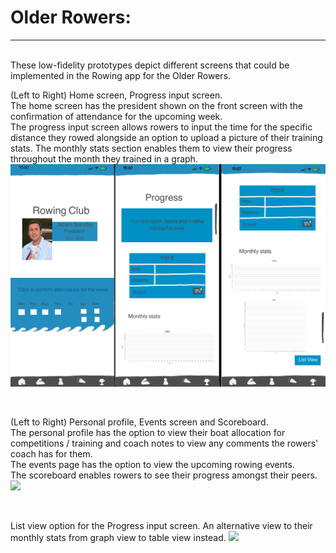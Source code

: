 # Older Rowers:
----------------------------------
<br>
These low-fidelity prototypes depict different screens that could be implemented in the Rowing app for the Older Rowers.<br>

(Left to Right) Home screen, Progress input screen.<br>
The home screen has the president shown on the front screen with the confirmation of attendance for the upcoming week.<br>
The progress input screen allows rowers to input the time for the specific distance they rowed alongside an option to upload a picture of their training stats. The monthly stats section enables them to view their progress throughout the month they trained in a graph.
<img src="../imgs/Prototypes/Older_Rower-Prototype1.jpg">

<br>

(Left to Right) Personal profile, Events screen and Scoreboard.<br>
The personal profile has the option to view their boat allocation for competitions / training and coach notes to view any comments the rowers' coach has for them. <br>
The events page has the option to view the upcoming rowing events. <br>
The scoreboard enables rowers to see their progress amongst their peers.
<img src="../imgs/Prototypes/Older_Rower-Prototype2.jpg">

<br>

List view option for the Progress input screen. An alternative view to their monthly stats from graph view to table view instead. <img src="../imgs/Prototypes/textual_analysis_table.jpg">